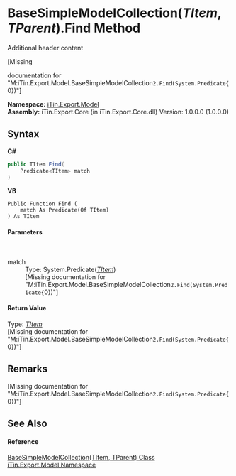 # BaseSimpleModelCollection(*TItem*, *TParent*).Find Method 
Additional header content 

\[Missing <summary> documentation for "M:iTin.Export.Model.BaseSimpleModelCollection`2.Find(System.Predicate{`0})"\]

**Namespace:**&nbsp;<a href="ef57ffcc-e95e-b212-5a46-9aa6f5a3511f">iTin.Export.Model</a><br />**Assembly:**&nbsp;iTin.Export.Core (in iTin.Export.Core.dll) Version: 1.0.0.0 (1.0.0.0)

## Syntax

**C#**<br />
``` C#
public TItem Find(
	Predicate<TItem> match
)
```

**VB**<br />
``` VB
Public Function Find ( 
	match As Predicate(Of TItem)
) As TItem
```


#### Parameters
&nbsp;<dl><dt>match</dt><dd>Type: System.Predicate(<a href="b4adb97a-faa8-dcba-4b06-9f20cda532a6">*TItem*</a>)<br />\[Missing <param name="match"/> documentation for "M:iTin.Export.Model.BaseSimpleModelCollection`2.Find(System.Predicate{`0})"\]</dd></dl>

#### Return Value
Type: <a href="b4adb97a-faa8-dcba-4b06-9f20cda532a6">*TItem*</a><br />\[Missing <returns> documentation for "M:iTin.Export.Model.BaseSimpleModelCollection`2.Find(System.Predicate{`0})"\]

## Remarks
\[Missing <remarks> documentation for "M:iTin.Export.Model.BaseSimpleModelCollection`2.Find(System.Predicate{`0})"\]

## See Also


#### Reference
<a href="b4adb97a-faa8-dcba-4b06-9f20cda532a6">BaseSimpleModelCollection(TItem, TParent) Class</a><br /><a href="ef57ffcc-e95e-b212-5a46-9aa6f5a3511f">iTin.Export.Model Namespace</a><br />